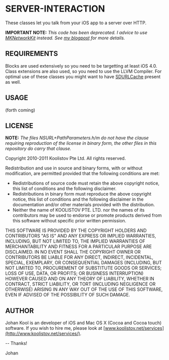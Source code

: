 SERVER-INTERACTION
==================

These classes let you talk from your iOS app to a server over HTTP.

**IMPORTANT NOTE:** _This code has been deprecated. I advice to use [MKNetworkKit](https://github.com/MugunthKumar/MKNetworkKit) instead. See [my blogpost](http://koolistov.net/blog/2012/04/03/kvserverinteraction-deprecated/) for more details._

REQUIREMENTS
------------
Blocks are used extensively so you need to be targetting at least iOS 4.0. Class extensions are also used, so you need to use the LLVM Compiler. For optimal use of these classes you might want to have [SDURLCache](https://github.com/rs/SDURLCache) present as well.

USAGE
-----
(forth coming)

LICENSE
-------

**NOTE:** _The files NSURL+PathParameters.h/m do not have the clause requiring reproduction of the license in binary form, the other files in this repository do carry that clause._

Copyright 2010-2011 Koolistov Pte Ltd. All rights reserved.

Redistribution and use in source and binary forms, with or without modification, are 
permitted provided that the following conditions are met:

* Redistributions of source code must retain the above copyright notice, this list of 
  conditions and the following disclaimer.
* Redistributions in binary form must reproduce the above copyright notice, this list 
  of conditions and the following disclaimer in the documentation and/or other materials 
  provided with the distribution.
* Neither the name of KOOLISTOV PTE. LTD. nor the names of its contributors may be used to 
  endorse or promote products derived from this software without specific prior written 
  permission.

THIS SOFTWARE IS PROVIDED BY THE COPYRIGHT HOLDERS AND CONTRIBUTORS "AS IS" AND ANY 
EXPRESS OR IMPLIED WARRANTIES, INCLUDING, BUT NOT LIMITED TO, THE IMPLIED WARRANTIES OF 
MERCHANTABILITY AND FITNESS FOR A PARTICULAR PURPOSE ARE DISCLAIMED. IN NO EVENT SHALL 
THE COPYRIGHT OWNER OR CONTRIBUTORS BE LIABLE FOR ANY DIRECT, INDIRECT, INCIDENTAL, 
SPECIAL, EXEMPLARY, OR CONSEQUENTIAL DAMAGES (INCLUDING, BUT NOT LIMITED TO, PROCUREMENT 
OF SUBSTITUTE GOODS OR SERVICES; LOSS OF USE, DATA, OR PROFITS; OR BUSINESS INTERRUPTION) 
HOWEVER CAUSED AND ON ANY THEORY OF LIABILITY, WHETHER IN CONTRACT, STRICT LIABILITY, 
OR TORT (INCLUDING NEGLIGENCE OR OTHERWISE) ARISING IN ANY WAY OUT OF THE USE OF THIS 
SOFTWARE, EVEN IF ADVISED OF THE POSSIBILITY OF SUCH DAMAGE.

AUTHOR
------
Johan Kool is an developer of iOS and Mac OS X (Cocoa and Cocoa touch) software. If you wish to hire me, please look at [www.koolistov.net/services](http://www.koolistov.net/services/).

-- Thanks!

Johan

